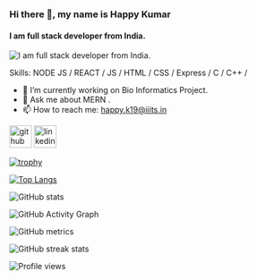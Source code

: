 ### Hi there 👋, my name is Happy Kumar
#### I am full stack  developer from India.
![I am full stack  developer from India.](https://risiyanto.com/wp-content/uploads/2018/12/hello-world-banner.png)


Skills: NODE JS / REACT / JS / HTML / CSS / Express / C / C++ / 

- 🔭 I’m currently working on Bio Informatics Project. 
- 💬 Ask me about MERN . 
- 📫 How to reach me: happy.k19@iiits.in 


[<img src='https://cdn.jsdelivr.net/npm/simple-icons@3.0.1/icons/github.svg' alt='github' height='40'>](https://github.com/happy-jays)  [<img src='https://cdn.jsdelivr.net/npm/simple-icons@3.0.1/icons/linkedin.svg' alt='linkedin' height='40'>](https://www.linkedin.com/in/happy-kumar-16011a19b/)  

[![trophy](https://github-profile-trophy.vercel.app/?username=happy-jays)](https://github.com/ryo-ma/github-profile-trophy)

[![Top Langs](https://github-readme-stats.vercel.app/api/top-langs/?username=happy-jays)](https://github.com/anuraghazra/github-readme-stats)

![GitHub stats](https://github-readme-stats.vercel.app/api?username=happy-jays&show_icons=true&count_private=true)  

![GitHub Activity Graph](https://activity-graph.herokuapp.com/graph?username=happy-jays)  

![GitHub metrics](https://metrics.lecoq.io/happy-jays)  

![GitHub streak stats](https://github-readme-streak-stats.herokuapp.com/?user=happy-jays)  

![Profile views](https://gpvc.arturio.dev/happy-jays)  
